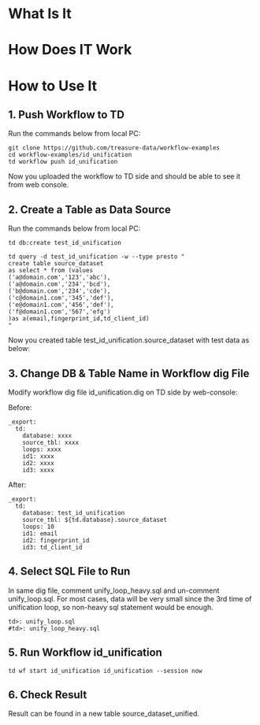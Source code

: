 # What Is It

# How Does IT Work

# How to Use It 

## 1. Push Workflow to TD 

Run the commands below from local PC:

```
git clone https://github.com/treasure-data/workflow-examples
cd workflow-examples/id_unification
td workflow push id_unification
```
Now you uploaded the workflow to TD side and should be able to see it from web console.

## 2. Create a Table as Data Source 

Run the commands below from local PC:

```
td db:create test_id_unification

td query -d test_id_unification -w --type presto "
create table source_dataset 
as select * from (values
('a@domain.com','123','abc'),
('a@domain.com','234','bcd'),
('b@domain.com','234','cde'),
('c@domain1.com','345','def'),
('e@domain1.com','456','def'),
('f@domain1.com','567','efg')
)as a(email,fingerprint_id,td_client_id)
"
```
Now you created table test_id_unification.source_dataset with test data as below:


## 3. Change DB & Table Name in Workflow dig File

Modify workflow dig file id_unification.dig on TD side by web-console:

Before:

```
_export:
  td:
    database: xxxx
    source_tbl: xxxx
    loops: xxxx
    id1: xxxx
    id2: xxxx
    id3: xxxx
```
After:

```
_export:
  td:
    database: test_id_unification
    source_tbl: ${td.database}.source_dataset
    loops: 10
    id1: email
    id2: fingerprint_id
    id3: td_client_id
```

## 4. Select SQL File to Run

In same dig file, comment unify_loop_heavy.sql and un-comment unify_loop.sql.
For most cases, data will be very small since the 3rd time of unification loop, 
so non-heavy sql statement would be enough.

```
td>: unify_loop.sql
#td>: unify_loop_heavy.sql
```

## 5. Run Workflow id_unification

```
td wf start id_unification id_unification --session now
```

## 6. Check Result 

Result can be found in a new table source_dataset_unified.


